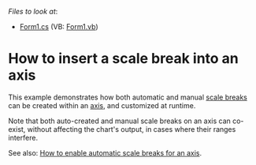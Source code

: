 <!-- default file list -->
*Files to look at*:

* [Form1.cs](./CS/UseScaleBreaks/Form1.cs) (VB: [Form1.vb](./VB/UseScaleBreaks/Form1.vb))
<!-- default file list end -->
# How to insert a scale break into an axis

This example demonstrates how both automatic and manual [scale breaks](https://docs.devexpress.com/WindowsForms/6232/controls-and-libraries/chart-control/axes/scale-breaks?p=netframework) can be created within an [axis](https://docs.devexpress.com/WindowsForms/5779/controls-and-libraries/chart-control/diagram/axes?p=netframework), and customized at runtime.

Note that both auto-created and manual scale breaks on an axis can co-exist, without affecting the chart's output, in cases where their ranges interfere.

See also: [How to enable automatic scale breaks for an axis](https://docs.devexpress.com/WindowsForms/6752/controls-and-libraries/chart-control/examples/chart-elements/how-to-enable-automatic-scale-breaks-for-an-axis?p=netframework).
